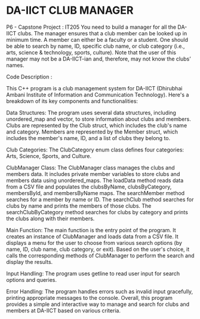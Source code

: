 # DA-IICT CLUB MANAGER

P6 - Capstone Project : IT205
You need to build a manager for all the DA-IICT clubs. The manager ensures that a club member can be looked up in minimum time. A member can either be a faculty or a student. One should be able to search by name, ID, specific club name, or club category (i.e., arts, science & technology, sports, culture). Note that the user of this manager may not be a DA-IICT-ian and, therefore, may not know the clubs’ names.


Code Description : 

This C++ program is a club management system for DA-IICT (Dhirubhai Ambani Institute of Information and Communication Technology). Here's a breakdown of its key components and functionalities:

Data Structures:
The program uses several data structures, including unordered_map and vector, to store information about clubs and members.
Clubs are represented by the Club struct, which includes the club's name and category.
Members are represented by the Member struct, which includes the member's name, ID, and a list of clubs they belong to.

Club Categories:
The ClubCategory enum class defines four categories: Arts, Science, Sports, and Culture.

ClubManager Class:
The ClubManager class manages the clubs and members data.
It includes private member variables to store clubs and members data using unordered_maps.
The loadData method reads data from a CSV file and populates the clubsByName, clubsByCategory, membersById, and membersByName maps.
The searchMember method searches for a member by name or ID.
The searchClub method searches for clubs by name and prints the members of those clubs.
The searchClubByCategory method searches for clubs by category and prints the clubs along with their members.

Main Function:
The main function is the entry point of the program.
It creates an instance of ClubManager and loads data from a CSV file.
It displays a menu for the user to choose from various search options (by name, ID, club name, club category, or exit).
Based on the user's choice, it calls the corresponding methods of ClubManager to perform the search and display the results.

Input Handling:
The program uses getline to read user input for search options and queries.

Error Handling:
The program handles errors such as invalid input gracefully, printing appropriate messages to the console.
Overall, this program provides a simple and interactive way to manage and search for clubs and members at DA-IICT based on various criteria.
